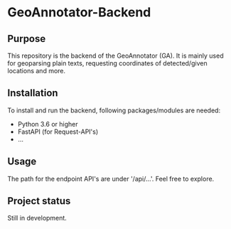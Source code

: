 # GeoAnnotator-Backend

## Purpose
This repository is the backend of the GeoAnnotator (GA). It is mainly used for geoparsing
plain texts, requesting coordinates of detected/given locations and more.

## Installation
To install and run the backend, following packages/modules are needed:
- Python 3.6 or higher
- FastAPI (for Request-API's)
- ...

## Usage
The path for the endpoint API's are under '/api/...'. Feel free to explore.

## Project status
Still in development.